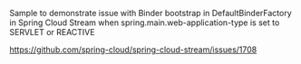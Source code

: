 Sample to demonstrate issue with Binder bootstrap in DefaultBinderFactory in Spring Cloud Stream 
when spring.main.web-application-type is set to SERVLET or REACTIVE

https://github.com/spring-cloud/spring-cloud-stream/issues/1708

